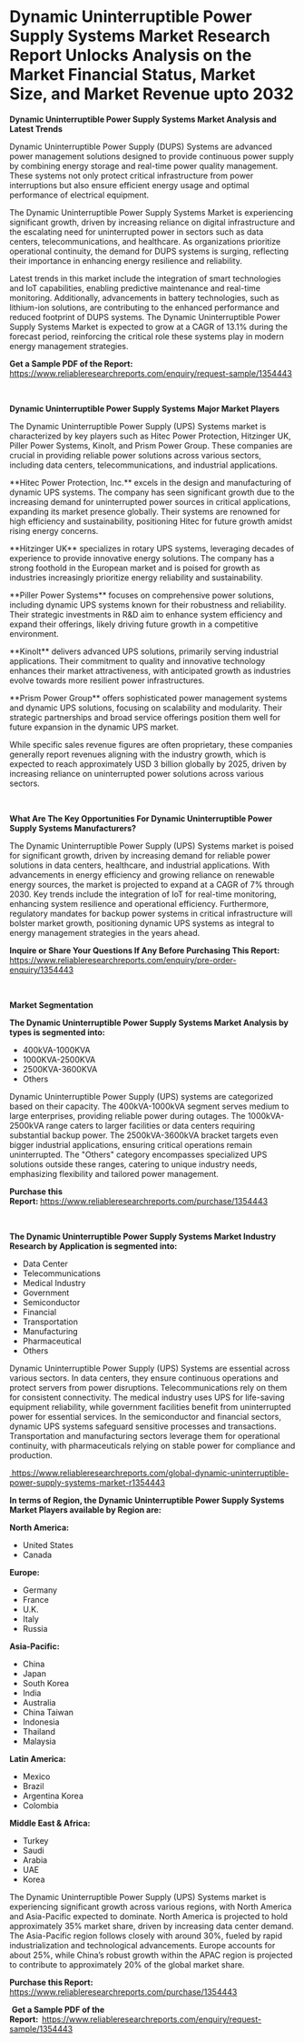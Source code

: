 <p><h1>Dynamic Uninterruptible Power Supply Systems Market Research Report Unlocks Analysis on the Market Financial Status, Market Size, and Market Revenue upto 2032</h1></p><p><strong>Dynamic Uninterruptible Power Supply Systems Market Analysis and Latest Trends</strong></p>
<p><p>Dynamic Uninterruptible Power Supply (DUPS) Systems are advanced power management solutions designed to provide continuous power supply by combining energy storage and real-time power quality management. These systems not only protect critical infrastructure from power interruptions but also ensure efficient energy usage and optimal performance of electrical equipment. </p><p>The Dynamic Uninterruptible Power Supply Systems Market is experiencing significant growth, driven by increasing reliance on digital infrastructure and the escalating need for uninterrupted power in sectors such as data centers, telecommunications, and healthcare. As organizations prioritize operational continuity, the demand for DUPS systems is surging, reflecting their importance in enhancing energy resilience and reliability.</p><p>Latest trends in this market include the integration of smart technologies and IoT capabilities, enabling predictive maintenance and real-time monitoring. Additionally, advancements in battery technologies, such as lithium-ion solutions, are contributing to the enhanced performance and reduced footprint of DUPS systems. The Dynamic Uninterruptible Power Supply Systems Market is expected to grow at a CAGR of 13.1% during the forecast period, reinforcing the critical role these systems play in modern energy management strategies.</p></p>
<p><strong>Get a Sample PDF of the Report:&nbsp;</strong> <a href="https://www.reliableresearchreports.com/enquiry/request-sample/1354443?utm_campaign=3568&utm_medium=2&utm_source=Github&utm_content=ia&utm_term=12042025&utm_id=dynamic-uninterruptible-power-supply-systems">https://www.reliableresearchreports.com/enquiry/request-sample/1354443</a></p>
<p>&nbsp;</p>
<p><strong>Dynamic Uninterruptible Power Supply Systems Major Market Players</strong></p>
<p><p>The Dynamic Uninterruptible Power Supply (UPS) Systems market is characterized by key players such as Hitec Power Protection, Hitzinger UK, Piller Power Systems, Kinolt, and Prism Power Group. These companies are crucial in providing reliable power solutions across various sectors, including data centers, telecommunications, and industrial applications.</p><p>**Hitec Power Protection, Inc.** excels in the design and manufacturing of dynamic UPS systems. The company has seen significant growth due to the increasing demand for uninterrupted power sources in critical applications, expanding its market presence globally. Their systems are renowned for high efficiency and sustainability, positioning Hitec for future growth amidst rising energy concerns.</p><p>**Hitzinger UK** specializes in rotary UPS systems, leveraging decades of experience to provide innovative energy solutions. The company has a strong foothold in the European market and is poised for growth as industries increasingly prioritize energy reliability and sustainability.</p><p>**Piller Power Systems** focuses on comprehensive power solutions, including dynamic UPS systems known for their robustness and reliability. Their strategic investments in R&D aim to enhance system efficiency and expand their offerings, likely driving future growth in a competitive environment.</p><p>**Kinolt** delivers advanced UPS solutions, primarily serving industrial applications. Their commitment to quality and innovative technology enhances their market attractiveness, with anticipated growth as industries evolve towards more resilient power infrastructures.</p><p>**Prism Power Group** offers sophisticated power management systems and dynamic UPS solutions, focusing on scalability and modularity. Their strategic partnerships and broad service offerings position them well for future expansion in the dynamic UPS market.</p><p>While specific sales revenue figures are often proprietary, these companies generally report revenues aligning with the industry growth, which is expected to reach approximately USD 3 billion globally by 2025, driven by increasing reliance on uninterrupted power solutions across various sectors.</p></p>
<p>&nbsp;</p>
<p><strong>What Are The Key Opportunities For Dynamic Uninterruptible Power Supply Systems Manufacturers?</strong></p>
<p><p>The Dynamic Uninterruptible Power Supply (UPS) Systems market is poised for significant growth, driven by increasing demand for reliable power solutions in data centers, healthcare, and industrial applications. With advancements in energy efficiency and growing reliance on renewable energy sources, the market is projected to expand at a CAGR of 7% through 2030. Key trends include the integration of IoT for real-time monitoring, enhancing system resilience and operational efficiency. Furthermore, regulatory mandates for backup power systems in critical infrastructure will bolster market growth, positioning dynamic UPS systems as integral to energy management strategies in the years ahead.</p></p>
<p><strong>Inquire or Share Your Questions If Any Before Purchasing This Report:</strong> <a href="https://www.reliableresearchreports.com/enquiry/pre-order-enquiry/1354443?utm_campaign=3568&utm_medium=2&utm_source=Github&utm_content=ia&utm_term=12042025&utm_id=dynamic-uninterruptible-power-supply-systems">https://www.reliableresearchreports.com/enquiry/pre-order-enquiry/1354443</a></p>
<p>&nbsp;</p>
<p><strong>Market Segmentation</strong></p>
<p><strong>The Dynamic Uninterruptible Power Supply Systems Market Analysis by types is segmented into:</strong></p>
<p><ul><li>400kVA-1000KVA</li><li>1000KVA-2500KVA</li><li>2500KVA-3600KVA</li><li>Others</li></ul></p>
<p><p>Dynamic Uninterruptible Power Supply (UPS) systems are categorized based on their capacity. The 400kVA-1000kVA segment serves medium to large enterprises, providing reliable power during outages. The 1000kVA-2500kVA range caters to larger facilities or data centers requiring substantial backup power. The 2500kVA-3600kVA bracket targets even bigger industrial applications, ensuring critical operations remain uninterrupted. The "Others" category encompasses specialized UPS solutions outside these ranges, catering to unique industry needs, emphasizing flexibility and tailored power management.</p></p>
<p><strong>Purchase this Report:&nbsp;</strong><a href="https://www.reliableresearchreports.com/purchase/1354443?utm_campaign=3568&utm_medium=2&utm_source=Github&utm_content=ia&utm_term=12042025&utm_id=dynamic-uninterruptible-power-supply-systems">https://www.reliableresearchreports.com/purchase/1354443</a></p>
<p>&nbsp;</p>
<p><strong>The Dynamic Uninterruptible Power Supply Systems Market Industry Research by Application is segmented into:</strong></p>
<p><ul><li>Data Center</li><li>Telecommunications</li><li>Medical Industry</li><li>Government</li><li>Semiconductor</li><li>Financial</li><li>Transportation</li><li>Manufacturing</li><li>Pharmaceutical</li><li>Others</li></ul></p>
<p><p>Dynamic Uninterruptible Power Supply (UPS) Systems are essential across various sectors. In data centers, they ensure continuous operations and protect servers from power disruptions. Telecommunications rely on them for consistent connectivity. The medical industry uses UPS for life-saving equipment reliability, while government facilities benefit from uninterrupted power for essential services. In the semiconductor and financial sectors, dynamic UPS systems safeguard sensitive processes and transactions. Transportation and manufacturing sectors leverage them for operational continuity, with pharmaceuticals relying on stable power for compliance and production.</p></p>
<p><a href="https://www.reliableresearchreports.com/global-dynamic-uninterruptible-power-supply-systems-market-r1354443?utm_campaign=3568&utm_medium=2&utm_source=Github&utm_content=ia&utm_term=12042025&utm_id=dynamic-uninterruptible-power-supply-systems">&nbsp;https://www.reliableresearchreports.com/global-dynamic-uninterruptible-power-supply-systems-market-r1354443</a></p>
<p><strong>In terms of Region, the Dynamic Uninterruptible Power Supply Systems Market Players available by Region are:</strong></p>
<p>
    <p> <strong> North America: </strong>
        <ul>
            <li>United States</li>
            <li>Canada</li>
        </ul>
        </p> 
    <p> <strong> Europe: </strong>
        <ul>
            <li>Germany</li>
            <li>France</li>
            <li>U.K.</li>
            <li>Italy</li>
            <li>Russia</li>
        </ul>
        </p> 
    <p> <strong> Asia-Pacific: </strong>
        <ul>
            <li>China</li>
            <li>Japan</li>
            <li>South Korea</li>
            <li>India</li>
            <li>Australia</li>
            <li>China Taiwan</li>
            <li>Indonesia</li>
            <li>Thailand</li>
            <li>Malaysia</li>
        </ul>
        </p> 
    <p> <strong> Latin America: </strong>
        <ul>
            <li>Mexico</li>
            <li>Brazil</li>
            <li>Argentina Korea</li>
            <li>Colombia</li>
        </ul>
        </p> 
    <p> <strong> Middle East & Africa: </strong>
        <ul>
            <li>Turkey</li>
            <li>Saudi</li>
            <li>Arabia</li>
            <li>UAE</li>
            <li>Korea</li>
        </ul>
    </p>
    </p>
<p><p>The Dynamic Uninterruptible Power Supply (UPS) Systems market is experiencing significant growth across various regions, with North America and Asia-Pacific expected to dominate. North America is projected to hold approximately 35% market share, driven by increasing data center demand. The Asia-Pacific region follows closely with around 30%, fueled by rapid industrialization and technological advancements. Europe accounts for about 25%, while China’s robust growth within the APAC region is projected to contribute to approximately 20% of the global market share.</p></p>
<p><strong>Purchase this Report: </strong><a href="https://www.reliableresearchreports.com/purchase/1354443?utm_campaign=3568&utm_medium=2&utm_source=Github&utm_content=ia&utm_term=12042025&utm_id=dynamic-uninterruptible-power-supply-systems">https://www.reliableresearchreports.com/purchase/1354443</a></p>
<p>&nbsp;<strong>Get a Sample PDF of the Report:&nbsp;&nbsp;</strong><a href="https://www.reliableresearchreports.com/enquiry/request-sample/1354443?utm_campaign=3568&utm_medium=2&utm_source=Github&utm_content=ia&utm_term=12042025&utm_id=dynamic-uninterruptible-power-supply-systems">https://www.reliableresearchreports.com/enquiry/request-sample/1354443</a></p>
<p><strong></strong></p>
<p><p></p><p></p><p></p></p>